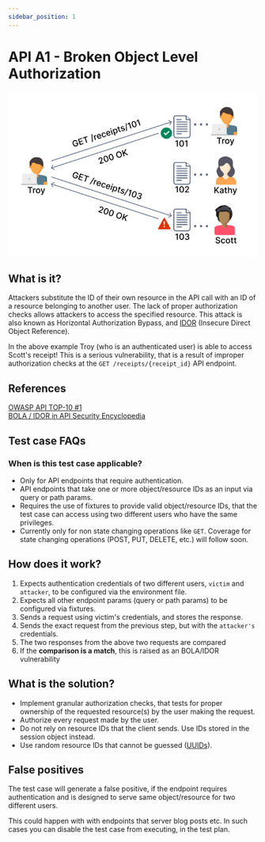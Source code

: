 ```yaml
---
sidebar_position: 1
---
```


# API A1 - Broken Object Level Authorization
![BOLA](../assets/API-Top-10/A1-BOLA.svg)

## What is it?
Attackers substitute the ID of their own resource in the API call with an ID of a resource belonging to another user. The lack of proper authorization checks allows attackers to access the specified resource.
This attack is also known as Horizontal Authorization Bypass, and [IDOR][IDOR-HO] (Insecure Direct Object Reference).

In the above example Troy (who is an authenticated user) is able to access Scott's receipt! This is a serious vulnerability, that is a result of improper authorization checks at the `GET /receipts/{receipt_id}` API endpoint.

## References
[OWASP API TOP-10 #1](https://owasp.org/www-project-api-security/)  
[BOLA / IDOR in API Security Encyclopedia](https://apisecurity.io/encyclopedia/content/owasp/api1-broken-object-level-authorization)

## Test case FAQs
### When is this test case applicable?
* Only for API endpoints that require authentication.
* API endpoints that take one or more object/resource IDs as an input via query or path params.
* Requires the use of fixtures to provide valid object/resource IDs, that the test case can access using two different users who have the same privileges.
* Currently only for non state changing operations like `GET`. Coverage for state changing operations (POST, PUT, DELETE, etc.) will follow soon.

## How does it work?
1. Expects authentication credentials of two different users, `victim` and `attacker`, to be configured via the environment file.
2. Expects all other endpoint params (query or path params) to be configured via fixtures.
3. Sends a request using victim's credentials, and stores the response.
4. Sends the exact request from the previous step, but with the `attacker's` credentials. 
5. The two responses from the above two requests are compared
6. If the **comparison is a match**, this is raised as an BOLA/IDOR vulnerability

## What is the solution?
* Implement granular authorization checks, that tests for proper ownership of the requested resource(s) by the user making the request.
* Authorize every request made by the user.
* Do not rely on resource IDs that the client sends. Use IDs stored in the session object instead.
* Use random resource IDs that cannot be guessed ([UUIDs](https://en.wikipedia.org/wiki/Universally_unique_identifier)).

## False positives
The test case will generate a false positive, if the endpoint requires authentication and is designed to serve same object/resource for two different users. 

This could happen with with endpoints that server blog posts etc. In such cases you can disable the test case from executing, in the test plan.


[IDOR-HO]: https://www.hackerone.com/company-news/rise-idor
